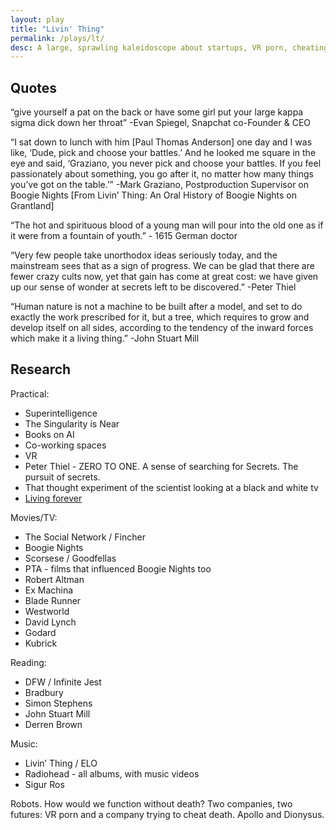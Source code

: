 ```yaml
---
layout: play
title: "Livin' Thing"
permalink: /plays/lt/
desc: A large, sprawling kaleidoscope about startups, VR porn, cheating death, and ambition.
---
```


## Quotes

“give yourself a pat on the back or have some girl put your large kappa sigma dick down her throat”
-Evan Spiegel, Snapchat co-Founder & CEO

“I sat down to lunch with him [Paul Thomas Anderson] one day and I was like, ‘Dude, pick and choose your battles.’ And he looked me square in the eye and said, ‘Graziano, you never pick and choose your battles. If you feel passionately about something, you go after it, no matter how many things you’ve got on the table.’”
-Mark Graziano, Postproduction Supervisor on Boogie Nights [From Livin’ Thing: An Oral History of Boogie Nights on Grantland]

“The hot and spirituous blood of a young man will pour into the old one as if it were from a fountain of youth.” - 1615 German doctor

“Very few people take unorthodox ideas seriously today, and the mainstream sees that as a sign of progress. We can be glad that there are fewer crazy cults now, yet that gain has come at great cost: we have given up our sense of wonder at secrets left to be discovered.” -Peter Thiel

“Human nature is not a machine to be built after a model, and set to do exactly the work prescribed for it, but a tree, which requires to grow and develop itself on all sides, according to the tendency of the inward forces which make it a living thing.”
-John Stuart Mill

## Research

Practical:
* Superintelligence
* The Singularity is Near
* Books on AI
* Co-working spaces
* VR
* Peter Thiel - ZERO TO ONE. A sense of searching for Secrets. The pursuit of secrets.
* That thought experiment of the scientist looking at a black and white tv
* [Living forever](http://www.newyorker.com/magazine/2017/04/03/silicon-valleys-quest-to-live-forever)

Movies/TV:
* The Social Network / Fincher
* Boogie Nights
* Scorsese / Goodfellas
* PTA - films that influenced Boogie Nights too
* Robert Altman
* Ex Machina
* Blade Runner
* Westworld
* David Lynch
* Godard
* Kubrick

Reading:
* DFW / Infinite Jest
* Bradbury
* Simon Stephens
* John Stuart Mill
* Derren Brown

Music:
* Livin’ Thing / ELO
* Radiohead - all albums, with music videos
* Sigur Ros

Robots. How would we function without death? Two companies, two futures: VR porn and a company trying to cheat death. Apollo and Dionysus.
